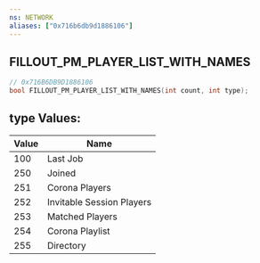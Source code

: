 ```yaml
---
ns: NETWORK
aliases: ["0x716b6db9d1886106"]
---
```

## FILLOUT_PM_PLAYER_LIST_WITH_NAMES

```c
// 0x716B6DB9D1886106
bool FILLOUT_PM_PLAYER_LIST_WITH_NAMES(int count, int type);
```

## type Values:
| Value | Name |
| --- | --- |
| 100 | Last Job |
| 250 | Joined |
| 251 | Corona Players |
| 252 | Invitable Session Players |
| 253 | Matched Players |
| 254 | Corona Playlist |
| 255 | Directory |

